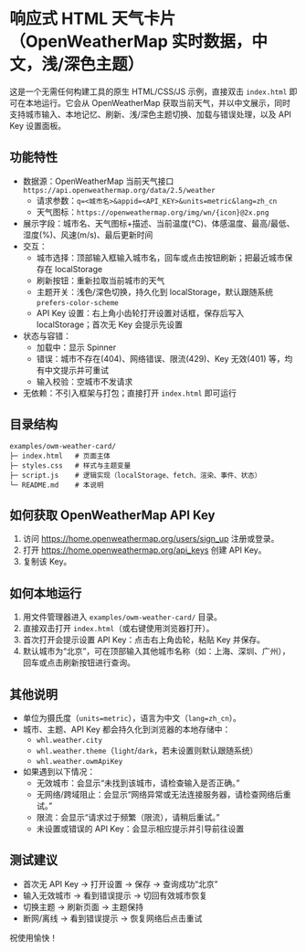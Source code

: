# 响应式 HTML 天气卡片（OpenWeatherMap 实时数据，中文，浅/深色主题）

这是一个无需任何构建工具的原生 HTML/CSS/JS 示例，直接双击 `index.html` 即可在本地运行。它会从 OpenWeatherMap 获取当前天气，并以中文展示，同时支持城市输入、本地记忆、刷新、浅/深色主题切换、加载与错误处理，以及 API Key 设置面板。

## 功能特性
- 数据源：OpenWeatherMap 当前天气接口 `https://api.openweathermap.org/data/2.5/weather`
  - 请求参数：`q=<城市名>&appid=<API_KEY>&units=metric&lang=zh_cn`
  - 天气图标：`https://openweathermap.org/img/wn/{icon}@2x.png`
- 展示字段：城市名、天气图标+描述、当前温度(°C)、体感温度、最高/最低、湿度(%)、风速(m/s)、最后更新时间
- 交互：
  - 城市选择：顶部输入框输入城市名，回车或点击按钮刷新；把最近城市保存在 localStorage
  - 刷新按钮：重新拉取当前城市的天气
  - 主题开关：浅色/深色切换，持久化到 localStorage，默认跟随系统 `prefers-color-scheme`
  - API Key 设置：右上角小齿轮打开设置对话框，保存后写入 localStorage；首次无 Key 会提示先设置
- 状态与容错：
  - 加载中：显示 Spinner
  - 错误：城市不存在(404)、网络错误、限流(429)、Key 无效(401) 等，均有中文提示并可重试
  - 输入校验：空城市不发请求
- 无依赖：不引入框架与打包；直接打开 `index.html` 即可运行

## 目录结构
```
examples/owm-weather-card/
├─ index.html   # 页面主体
├─ styles.css   # 样式与主题变量
├─ script.js    # 逻辑实现（localStorage、fetch、渲染、事件、状态）
└─ README.md    # 本说明
```

## 如何获取 OpenWeatherMap API Key
1. 访问 https://home.openweathermap.org/users/sign_up 注册或登录。
2. 打开 https://home.openweathermap.org/api_keys 创建 API Key。
3. 复制该 Key。

## 如何本地运行
1. 用文件管理器进入 `examples/owm-weather-card/` 目录。
2. 直接双击打开 `index.html`（或右键使用浏览器打开）。
3. 首次打开会提示设置 API Key：点击右上角齿轮，粘贴 Key 并保存。
4. 默认城市为“北京”，可在顶部输入其他城市名称（如：上海、深圳、广州），回车或点击刷新按钮进行查询。

## 其他说明
- 单位为摄氏度（`units=metric`），语言为中文（`lang=zh_cn`）。
- 城市、主题、API Key 都会持久化到浏览器的本地存储中：
  - `whl.weather.city`
  - `whl.weather.theme`（`light`/`dark`，若未设置则默认跟随系统）
  - `whl.weather.owmApiKey`
- 如果遇到以下情况：
  - 无效城市：会显示“未找到该城市，请检查输入是否正确。”
  - 无网络/跨域阻止：会显示“网络异常或无法连接服务器，请检查网络后重试。”
  - 限流：会显示“请求过于频繁（限流），请稍后重试。”
  - 未设置或错误的 API Key：会显示相应提示并引导前往设置

## 测试建议
- 首次无 API Key -> 打开设置 -> 保存 -> 查询成功“北京”
- 输入无效城市 -> 看到错误提示 -> 切回有效城市恢复
- 切换主题 -> 刷新页面 -> 主题保持
- 断网/离线 -> 看到错误提示 -> 恢复网络后点击重试

祝使用愉快！
